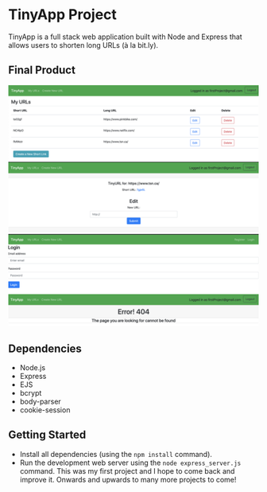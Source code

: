 # TinyApp Project

TinyApp is a full stack web application built with Node and Express that allows users to shorten long URLs (à la bit.ly).

## Final Product

!["Page for all of a current users short URLS"](https://github.com/samjanderson/tinyapp/blob/master/docs/urls-page1.png?raw=true)
!["Screenshot of newly created short URLs with editing option"](https://github.com/samjanderson/tinyapp/blob/master/docs/new-urls.png?raw=true)
!["Screenshot of the login page"](https://github.com/samjanderson/tinyapp/blob/master/docs/login-page.png?raw=true)
!["Screenshot of the error page"](https://github.com/samjanderson/tinyapp/blob/master/docs/error-page.png?raw=true)

## Dependencies

- Node.js
- Express
- EJS
- bcrypt
- body-parser
- cookie-session

## Getting Started

- Install all dependencies (using the `npm install` command).
- Run the development web server using the `node express_server.js` command.
This was my first project and I hope to come back and improve it. Onwards and upwards to many more projects to come!